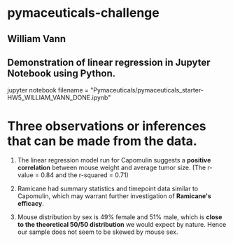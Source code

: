 # pymaceuticals-challenge

## William Vann 

## Demonstration of linear regression in Jupyter Notebook using Python.

jupyter notebook filename = "Pymaceuticals/pymaceuticals_starter-HW5_WILLIAM_VANN_DONE.ipynb"


# Three observations or inferences that can be made from the data. 

1. The linear regression model run for Capomulin suggests a **positive correlation** between mouse weight and average tumor size. (The r-value = 0.84 and the r-squared = 0.71)

2. Ramicane had summary statistics and timepoint data similar to Capomulin, which may warrant further investigation of **Ramicane's efficacy**.  

3. Mouse distribution by sex is 49% female and 51% male, which is **close to the theoretical 50/50 distribution** we would expect by nature. Hence our sample does not seem to be skewed by mouse sex. 
